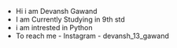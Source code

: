 - Hi i am Devansh Gawand
- I am Currently Studying in 9th std
- i am intrested in Python
- To reach me - Instagram - devansh_13_gawand


<!---
tacativeguard13/tacativeguard13 is a ✨ special ✨ repository because its `README.md` (this file) appears on your GitHub profile.
You can click the Preview link to take a look at your changes.
--->
